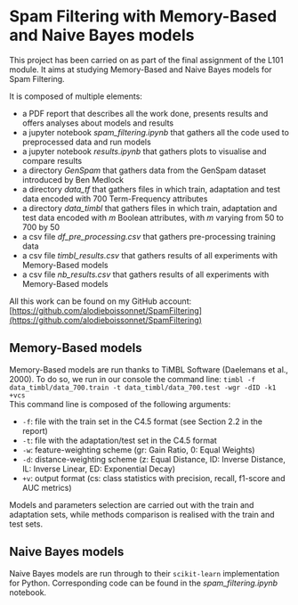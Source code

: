 # Spam Filtering with Memory-Based and Naive Bayes models
This project has been carried on as part of the final assignment of the L101 module. It aims at studying Memory-Based and Naive Bayes models for Spam Filtering. 

It is composed of multiple elements:
- a PDF report that describes all the work done, presents results and offers analyses about models and results
- a jupyter notebook *spam_filtering.ipynb* that gathers all the code used to preprocessed data and run models
- a jupyter notebook *results.ipynb* that gathers plots to visualise and compare results
- a directory *GenSpam* that gathers data from the GenSpam dataset introduced by Ben Medlock
- a directory *data_tf* that gathers files in which train, adaptation and test data encoded with 700 Term-Frequency attributes
- a directory *data_timbl* that gathers files in which train, adaptation and test data encoded with *m* Boolean attributes, with *m* varying from 50 to 700 by 50
- a csv file *df_pre_processing.csv* that gathers pre-processing training data
- a csv file *timbl_results.csv* that gathers results of all experiments with Memory-Based models
- a csv file *nb_results.csv* that gathers results of all experiments with Memory-Based models


All this work can be found on my GitHub account: [https://github.com/alodieboissonnet/SpamFiltering](https://github.com/alodieboissonnet/SpamFiltering)


## Memory-Based models
Memory-Based models are run thanks to TiMBL Software (Daelemans et al., 2000). To do so, we run in our console the command line: `timbl -f data_timbl/data_700.train -t data_timbl/data_700.test -wgr -dID -k1 +vcs`  
This command line is composed of the following arguments:
- `-f`: file with the train set in the C4.5 format (see Section 2.2 in the report)
- `-t`: file with the adaptation/test set in the C4.5 format
- `-w`: feature-weighting scheme (gr: Gain Ratio, 0: Equal Weights)
- `-d`: distance-weighting scheme (z: Equal Distance, ID: Inverse Distance, IL: Inverse Linear, ED: Exponential Decay)
- `+v`: output format (cs: class statistics with precision, recall, f1-score and AUC metrics)  

Models and parameters selection are carried out with the train and adaptation sets, while methods comparison is realised with the train and test sets.



## Naive Bayes models
Naive Bayes models are run through to their `scikit-learn` implementation for Python. Corresponding code can be found in the *spam_filtering.ipynb* notebook.